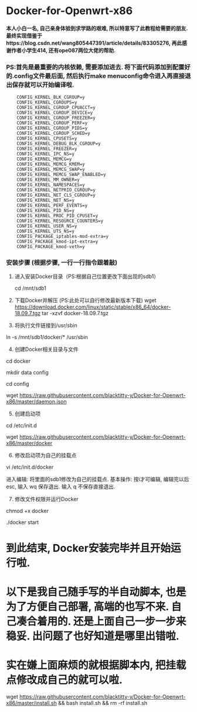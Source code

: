 Docker-for-Openwrt-x86
====


#### 本人小白一名, 自己亲身体验到求学路的艰难, 所以特意写了此教程给需要的朋友. 最终实现借鉴于https://blog.csdn.net/wang805447391/article/details/83305276, 再此感谢作者小学生414, 还有ope087两位大佬的帮助. 



### PS:首先是最重要的内核依赖, 需要添加进去. 将下面代码添加到配置好的.config文件最后面, 然后执行make menuconfig命令进入再直接退出保存就可以开始编译啦.
		CONFIG_KERNEL_BLK_CGROUP=y
		CONFIG_KERNEL_CGROUPS=y
		CONFIG_KERNEL_CGROUP_CPUACCT=y
		CONFIG_KERNEL_CGROUP_DEVICE=y
		CONFIG_KERNEL_CGROUP_FREEZER=y
		CONFIG_KERNEL_CGROUP_PERF=y
		CONFIG_KERNEL_CGROUP_PIDS=y
		CONFIG_KERNEL_CGROUP_SCHED=y
		CONFIG_KERNEL_CPUSETS=y
		CONFIG_KERNEL_DEBUG_BLK_CGROUP=y
		CONFIG_KERNEL_FREEZER=y
		CONFIG_KERNEL_IPC_NS=y
		CONFIG_KERNEL_MEMCG=y
		CONFIG_KERNEL_MEMCG_KMEM=y
		CONFIG_KERNEL_MEMCG_SWAP=y
		CONFIG_KERNEL_MEMCG_SWAP_ENABLED=y
		CONFIG_KERNEL_MM_OWNER=y
		CONFIG_KERNEL_NAMESPACES=y
		CONFIG_KERNEL_NETPRIO_CGROUP=y
		CONFIG_KERNEL_NET_CLS_CGROUP=y
		CONFIG_KERNEL_NET_NS=y
		CONFIG_KERNEL_PERF_EVENTS=y
		CONFIG_KERNEL_PID_NS=y
		CONFIG_KERNEL_PROC_PID_CPUSET=y
		CONFIG_KERNEL_RESOURCE_COUNTERS=y
		CONFIG_KERNEL_USER_NS=y
		CONFIG_KERNEL_UTS_NS=y
		CONFIG_PACKAGE_iptables-mod-extra=y
		CONFIG_PACKAGE_kmod-ipt-extra=y
		CONFIG_PACKAGE_kmod-veth=y




### 安装步骤 (根据步骤, 一行一行指令跟着敲)

1. 进入安装Docker目录（PS:根据自己位置更改下面出现的sdb1）

    cd /mnt/sdb1

2. 下载Docker并解压 (PS:此处可以自行修改最新版本下载)
		wget https://download.docker.com/linux/static/stable/x86_64/docker-18.09.7.tgz
		tar -xzvf docker-18.09.7.tgz

3. 将执行文件链接到/usr/sbin

ln -s /mnt/sdb1/docker/* /usr/sbin

4. 创建Docker相关目录与文件

cd docker

mkdir data config

cd config

wget https://raw.githubusercontent.com/blacktitty-y/Docker-for-Openwrt-x86/master/daemon.json

5. 创建启动项

cd /etc/init.d

wget https://raw.githubusercontent.com/blacktitty-y/Docker-for-Openwrt-x86/master/docker

6. 修改启动项为自己的挂载点

vi /etc/init.d/docker

进入编辑: 将里面的sdb1修改为自己的挂载点. 
基本操作: 按i才可编辑, 编辑完以后esc, 输入 wq 保存退出. 输入 q 不保存直接退出.

7. 修改文件权限并运行Docker

chmod +x docker

./docker start

# 到此结束, Docker安装完毕并且开始运行啦.



# 以下是我自己随手写的半自动脚本, 也是为了方便自己部署, 高端的也写不来. 自己凑合着用的. 还是上面自己一步一步来稳妥. 出问题了也好知道是哪里出错啦.

# 实在嫌上面麻烦的就根据脚本内, 把挂载点修改成自己的就可以啦.

wget https://raw.githubusercontent.com/blacktitty-y/Docker-for-Openwrt-x86/master/install.sh && bash install.sh && rm -rf install.sh
